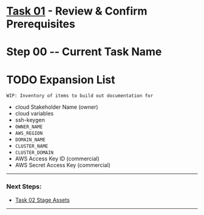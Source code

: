 # [Task 01](./) - Review & Confirm Prerequisites
# Step 00 -- Current Task Name

# TODO Expansion List
    WIP: Inventory of items to build out documentation for
  - cloud Stakeholder Name (owner)
  - cloud variables
  - ssh-keygen
  - `OWNER_NAME`
  - `AWS_REGION`
  - `DOMAIN_NAME`
  - `CLUSTER_NAME`
  - `CLUSTER_DOMAIN`
  - AWS Access Key ID      (commercial)
  - AWS Secret Access Key  (commercial)

---------------------------------------------------------------------------------
### Next Steps:
  + [Task 02 Stage Assets]
--------------------------------------------------------------------------------
[Task 02 Stage Assets]:manual/02_StageAssets.md

